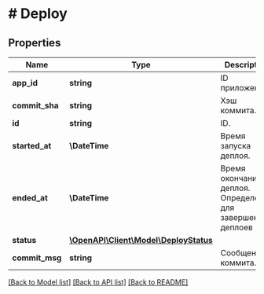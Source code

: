 # # Deploy

## Properties

Name | Type | Description | Notes
------------ | ------------- | ------------- | -------------
**app_id** | **string** | ID приложения. |
**commit_sha** | **string** | Хэш коммита. |
**id** | **string** | ID. |
**started_at** | **\DateTime** | Время запуска деплоя. |
**ended_at** | **\DateTime** | Время окончания деплоя. Определено для завершенных деплоев |
**status** | [**\OpenAPI\Client\Model\DeployStatus**](DeployStatus.md) |  |
**commit_msg** | **string** | Сообщение коммита. |

[[Back to Model list]](../../README.md#models) [[Back to API list]](../../README.md#endpoints) [[Back to README]](../../README.md)
